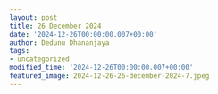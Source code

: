 ```yaml
---
layout: post
title: 26 December 2024
date: '2024-12-26T00:00:00.007+00:00'
author: Dedunu Dhananjaya
tags:
- uncategorized
modified_time: '2024-12-26T00:00:00.007+00:00'
featured_image: 2024-12-26-26-december-2024-7.jpeg
---
```


